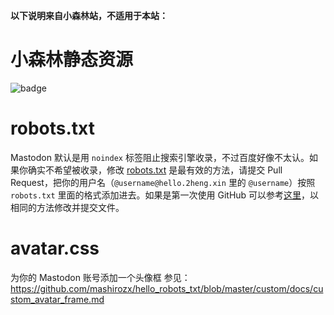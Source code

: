 **以下说明来自小森林站，不适用于本站：**

# 小森林静态资源
![badge](https://github.com/mashirozx/hello_robots_txt/actions/workflows/main.yml/badge.svg)

# robots.txt
Mastodon 默认是用 `noindex` 标签阻止搜索引擎收录，不过百度好像不太认。如果你确实不希望被收录，修改 [robots.txt](https://hello.2heng.xin/robots.txt) 是最有效的方法，请提交 Pull Request，把你的用户名（`@username@hello.2heng.xin` 里的 `@username`）按照 `robots.txt` 里面的格式添加进去。如果是第一次使用 GitHub 可以参考[这里](https://hello.2heng.xin/@sakura/104662388067118300)，以相同的方法修改并提交文件。

# avatar.css
为你的 Mastodon 账号添加一个头像框
参见：<https://github.com/mashirozx/hello_robots_txt/blob/master/custom/docs/custom_avatar_frame.md>
